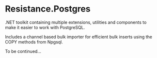 # Resistance.Postgres #

.NET toolkit containing multiple extensions, utilities and components to make it easier to work with PostgreSQL.

Includes a channel based bulk importer for efficient bulk inserts using the COPY methods from Npgsql.

To be continued...